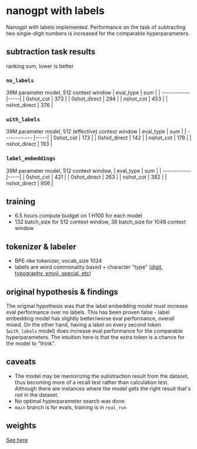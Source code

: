 # nanogpt with labels

Nanogpt with labels implemented. Performance on the task of subtracting two single-digit numbers is increased for the comparable hyperparameters.

## subtraction task results

ranking sum, lower is better

### `no_labels`
39M parameter model, 512 context window
| eval_type    | sum |
| ------------ |-----|
|    0shot_cot | 373 |
| 0shot_direct | 294 |
|    nshot_cot | 453 |
| nshot_direct | 376 |

### `with_labels`
39M parameter model, 512 (effective) context window
| eval_type    | sum |
| ------------ |-----|
|    0shot_cot | 173 |
| 0shot_direct | 142 |
|    nshot_cot | 178 |
| nshot_direct | 193 |

### `label_embeddings`
39M parameter model, 512 context window, 
| eval_type    | sum |
| ------------ |-----|
|    0shot_cot | 421 |
| 0shot_direct | 263 |
|    nshot_cot | 382 |
| nshot_direct | 956 |

## training

- 6.5 hours compute budget on 1 H100 for each model
- 132 batch_size for 512 context window, 38 batch_size for 1048 context window

## tokenizer & labeler

- BPE-like tokenizer, vocab_size 1024
- labels are word commonality based + character "type" ([digit, typography, emoji, special, etc](toker.py#L249))

## original hypothesis & findings

The original hypothesis was that the label embedding model must increase eval performance over no labels. This has been proven false - label embedding model has slightly better/worse eval performance, overall mixed. On the other hand, having a label on every second token (`with_labels` model) does increase eval performance for the comparable hyperparameters. The intuition here is that the extra token is a chance for the model to "think".

## caveats

- The model may be memorizing the substraction result from the dataset, thus becoming more of a recall test rather than calculation test. Although there are instances where the model gets the right result that's not in the dataset.
- No optimal hyperparameter search was done.
- `main` branch is for evals, training is in `real_run`

## weights

[See here](WEIGHTS.md)